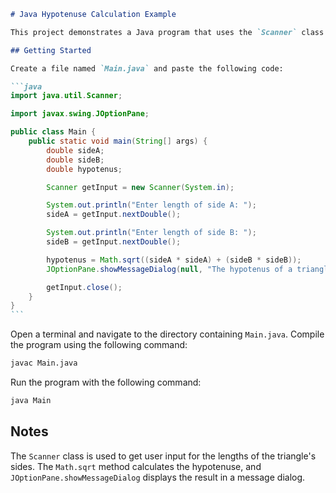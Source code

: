 ````markdown
# Java Hypotenuse Calculation Example

This project demonstrates a Java program that uses the `Scanner` class to get user input for the sides of a triangle, calculates the hypotenuse using the `Math` class, and displays the result using `JOptionPane`.

## Getting Started

Create a file named `Main.java` and paste the following code:

```java
import java.util.Scanner;

import javax.swing.JOptionPane;

public class Main {
    public static void main(String[] args) {
        double sideA;
        double sideB;
        double hypotenus;

        Scanner getInput = new Scanner(System.in);

        System.out.println("Enter length of side A: ");
        sideA = getInput.nextDouble();

        System.out.println("Enter length of side B: ");
        sideB = getInput.nextDouble();

        hypotenus = Math.sqrt((sideA * sideA) + (sideB * sideB));
        JOptionPane.showMessageDialog(null, "The hypotenus of a triangle with sides " + sideA + " and " + sideB + " is " + Math.round(hypotenus) + " rounded to the nearest whole number.");

        getInput.close();
    }
}
```
````

Open a terminal and navigate to the directory containing `Main.java`. Compile the program using the following command:

```sh
javac Main.java
```

Run the program with the following command:

```sh
java Main
```

## Notes

The `Scanner` class is used to get user input for the lengths of the triangle's sides. The `Math.sqrt` method calculates the hypotenuse, and `JOptionPane.showMessageDialog` displays the result in a message dialog.

```

```
